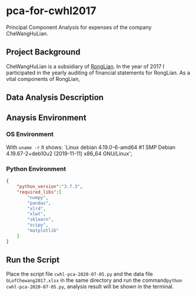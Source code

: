 # pca-for-cwhl2017
Principal Component Analysis for expenses of the company CheWangHuLian.
## Project Background
CheWangHuLian is a subsidiary of [RongLian](http://www.ronglian.com/). In the year of 2017 I participated in the yearly auditing of financial statements for
RongLian.
As a vital components of RongLian, 
## Data Analysis Description

## Anaysis Environment
### OS Environment
With `uname -r` it shows:
`Linux debian 4.19.0-6-amd64 #1 SMP Debian 4.19.67-2+deb10u2 (2019-11-11)
x86_64 GNU/Linux';
### Python Environment
```json
{
    "python_version":"3.7.3",
    "required_libs":[
        "numpy",
        "pandas",
        "xlrd",
        "xlwt",
        "sklearn",
        "scipy",
        "matplotlib"
    ]
}
```

## Run the Script
Place the script file `cwhl-pca-2020-07-05.py` and the data file `GLofChewang2017.xlsx` in the same directory and run the command`python
cwhl-pca-2020-07-05.py`, analysis result will be shown in the terminal.
